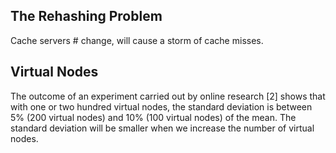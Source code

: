 ## The Rehashing Problem
Cache servers # change, will cause a storm of cache misses.
## Virtual Nodes
The outcome of an experiment carried out by online research [2] shows that with one or two hundred virtual nodes, the standard deviation is between 5% (200 virtual nodes) and 10% (100 virtual nodes) of the mean. The standard deviation will be smaller when we increase the number of virtual nodes. 
